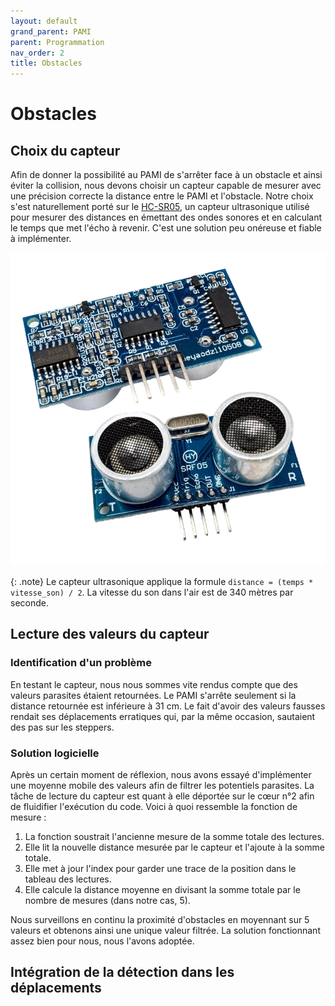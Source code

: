 ```yaml
---
layout: default
grand_parent: PAMI
parent: Programmation
nav_order: 2
title: Obstacles
---
```


# Obstacles

## Choix du capteur

Afin de donner la possibilité au PAMI de s'arrêter face à un obstacle et ainsi éviter la collision, nous devons choisir un capteur capable de mesurer avec une précision correcte la distance entre le PAMI et l'obstacle. Notre choix s'est naturellement porté sur le [HC-SR05](https://www.kubii.com/fr/modules-capteurs/2042-capteur-ultrason-hc-sr05-kubii-3272496009028.html), un capteur ultrasonique utilisé pour mesurer des distances en émettant des ondes sonores et en calculant le temps que met l'écho à revenir. C'est une solution peu onéreuse et fiable à implémenter.

![Capteur ultrasonique HC-SR05](../images/hc-sr05.webp)

{: .note}
Le capteur ultrasonique applique la formule `distance = (temps * vitesse_son) / 2`. La vitesse du son dans l'air est de 340 mètres par seconde.

## Lecture des valeurs du capteur

### Identification d'un problème

En testant le capteur, nous nous sommes vite rendus compte que des valeurs parasites étaient retournées. Le PAMI s'arrête seulement si la distance retournée est inférieure à 31 cm. Le fait d'avoir des valeurs fausses rendait ses déplacements erratiques qui, par la même occasion, sautaient des pas sur les steppers.

### Solution logicielle

Après un certain moment de réflexion, nous avons essayé d'implémenter une moyenne mobile des valeurs afin de filtrer les potentiels parasites. La tâche de lecture du capteur est quant à elle déportée sur le cœur n°2 afin de fluidifier l'exécution du code. Voici à quoi ressemble la fonction de mesure :

1. La fonction soustrait l'ancienne mesure de la somme totale des lectures.
2. Elle lit la nouvelle distance mesurée par le capteur et l'ajoute à la somme totale.
3. Elle met à jour l'index pour garder une trace de la position dans le tableau des lectures.
4. Elle calcule la distance moyenne en divisant la somme totale par le nombre de mesures (dans notre cas, 5).

Nous surveillons en continu la proximité d'obstacles en moyennant sur 5 valeurs et obtenons ainsi une unique valeur filtrée. La solution fonctionnant assez bien pour nous, nous l'avons adoptée.

## Intégration de la détection dans les déplacements


